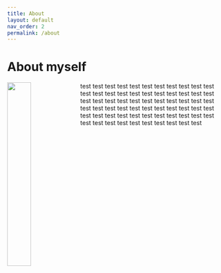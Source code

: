 ```yaml
---
title: About
layout: default
nav_order: 2
permalink: /about
---
```

# About myself

<img align="left" width="33%" src="https://i.stack.imgur.com/RJj4x.png">

test test test test test test test test test test test test test test test test test test test test test test test test test test test test test test test test test test test test test test test test test test test test test test test test test test test test test test test test test test test test test test test test test
